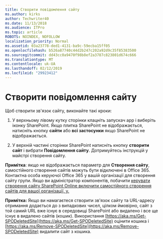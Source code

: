 ```yaml
---
title: Створити повідомлення сайту
ms.author: kirks
author: Techwriter40
ms.date: 11/13/2018
ms.audience: ITPro
ms.topic: article
ROBOTS: NOINDEX, NOFOLLOW
localization_priority: Normal
ms.assetid: 03a23778-ded1-4131-ba9c-59ecba15ff05
ms.openlocfilehash: b526a87740c44d2b247c202a92d9c35f85383500
ms.sourcegitcommit: dd43cc0a9470f98b8ef2a3787c823801d674c666
ms.translationtype: MT
ms.contentlocale: uk-UA
ms.lasthandoff: 02/12/2019
ms.locfileid: "29923412"
---
```

# <a name="create-a-communication-site"></a>Створити повідомлення сайту

Щоб створити зв'язок сайту, виконайте такі кроки: 
  
1. У верхньому лівому кутку сторінки клацніть запускач app і виберіть іконку SharePoint. Якщо плитка SharePoint не відображається, натисніть кнопку **сайти** або **всі застосунки** якщо SharePoint не відображається. 
    
2. У верхній частині сторінки SharePoint натисніть кнопку **створити сайт** і вибрати **Повідомлення сайту**. Дотримуйтесь інструкцій у майстрі створення сайту. 
    
 **Примітка**: якщо не відображається параметр для **Створення сайту**, самостійного створення сайтів можуть бути відключені в Office 365. Контактна особа керуючої Office 365 у вашій організації для створення сайту групи. Якщо ви адміністратор компонентів, побачити [керувати створення сайту SharePoint Online включити самостійного створення сайтів для вашої організації, у.](https://go.microsoft.com/fwlink/?linkid=2018780)
  
 **Примітка:** Якщо ви намагаєтеся створити зв'язок сайту та URL-адресу отримання додається до з випадкових чисел, цілком ймовірно, сайт з той самий URL вже існує в середовищі SharePoint або видалено і все ще існує в видалено сайтів (кошик). Використання [https://aka.ms/Get-SPODeletedSite](https://aka.ms/Get-SPODeletedSite) оцінити кошика і [https://aka.ms/Remove-SPODeletedSite](https://aka.ms/Remove-SPODeletedSite) видалити сайт з кошика. 
  

